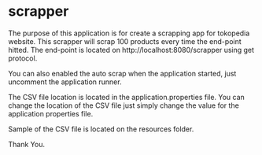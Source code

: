 # scrapper

The purpose of this application is for create a scrapping app for tokopedia website. This scrapper will scrap 100 products every time the end-point hitted. The end-point is located on http://localhost:8080/scrapper using get protocol.

You can also enabled the auto scrap when the application started, just uncomment the application runner.

The CSV file location is located in the application.properties file. You can change the location of the CSV file just simply change the value for the application properties file.

Sample of the CSV file is located on the resources folder.


Thank You.
